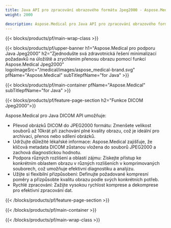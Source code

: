 ```yaml
---
title: Java API pro zpracování obrazového formátu Jpeg2000 - Aspose.Medical
weight: 2000

description: Aspose.Medical pro Java API pro zpracování obrazového formátu Jpeg2000
---
```


{{< blocks/products/pf/main-wrap-class >}}

{{< blocks/products/pf/upper-banner h1="Aspose.Medical pro podporu Java Jpeg2000" h2="Zjednodušte svá zdravotnická řešení minimalizací požadavků na úložiště a zrychlením přenosu obrazu pomocí funkcí Aspose.Medical Jpeg2000" logoImageSrc="/medical/images/aspose_medical-brand.svg" pfName="Aspose.Medical" subTitlepfName="for Java" >}}

{{< blocks/products/pf/main-container pfName="Aspose.Medical" subTitlepfName="for Java" >}}

{{< blocks/products/pf/feature-page-section h2="Funkce DICOM Jpeg2000">}}

<p>Aspose.Medical pro Java DICOM API umožňuje:</p>

<ul>
<li>Převod obrázků DICOM do JPEG2000 formátu: Zmenšete velikost souborů až 10krát při zachování plné kvality obrazu, což je ideální pro archivaci, přenos nebo sdílení obrázků.</li>
<li>Udržujte důležité lékařské informace: Aspose.Medical zajišťuje, že klíčová metadata DICOM zůstanou vložena do souborů JPEG2000 a zachová diagnostickou hodnotu.</li>
<li>Podpora různých rozlišení a oblastí zájmu: Získejte přístup ke konkrétním oblastem obrazu v různých rozlišeních v komprimovaných souborech, což umožňuje efektivní diagnostiku a analýzu.</li>
<li>Užijte si flexibilní přizpůsobení: Definujte požadované kompresní poměry a přizpůsobte kvalitu obrazu podle svých konkrétních potřeb.</li>
<li>Rychlé zpracování: Zažijte vysokou rychlost komprese a dekomprese pro efektivní zpracování dat.</li>
</ul>

{{< /blocks/products/pf/feature-page-section >}}

{{< /blocks/products/pf/main-container >}}

{{< /blocks/products/pf/main-wrap-class >}}